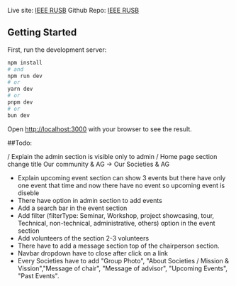 Live site: [IEEE RUSB](https://ieee-rusb.vercel.app/)
Github Repo: [IEEE RUSB](https://github.com/Md-Nur/ieee-rusb)

## Getting Started

First, run the development server:

```bash
npm install
# and
npm run dev
# or
yarn dev
# or
pnpm dev
# or
bun dev
```

Open [http://localhost:3000](http://localhost:3000) with your browser to see the result.

##Todo:

/ Explain the admin section is visible only to admin
/ Home page section change title Our community & AG -> Our Societies & AG
- Explain upcoming event section can show 3 events but there have only one event that time and now there have no event so upcoming event is diseble
- There have option in admin section to add events
- Add a search bar in the event section
- Add filter (filterType: Seminar, Workshop, project showcasing, tour, Technical, non-technical, administrative, others) option in the event section
- Add volunteers of the section 2-3 volunteers
- There have to add a message section top of the chairperson section.
- Navbar dropdown have to close after click on a link
- Every Societies have to add "Group Photo", "About Societies / Mission & Vission","Message of chair", "Message of advisor", "Upcoming Events", "Past Events".
